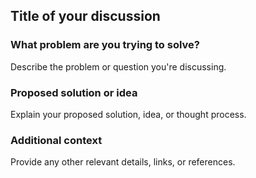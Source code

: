 ## Title of your discussion

### What problem are you trying to solve?
Describe the problem or question you're discussing.

### Proposed solution or idea
Explain your proposed solution, idea, or thought process.

### Additional context
Provide any other relevant details, links, or references.

